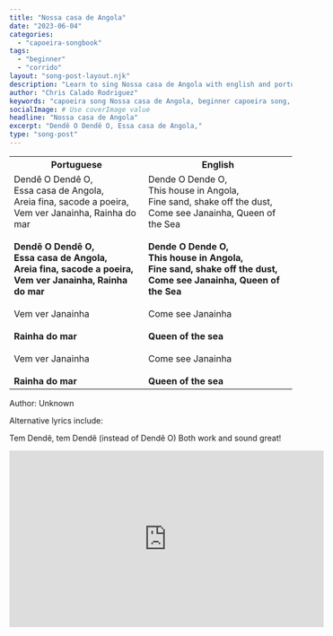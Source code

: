 ```yaml
---
title: "Nossa casa de Angola"
date: "2023-06-04"
categories:
  - "capoeira-songbook"
tags:
  - "beginner"
  - "corrido"
layout: "song-post-layout.njk"
description: "Learn to sing Nossa casa de Angola with english and portuguese translations along with a video to help you learn."
author: "Chris Calado Rodriguez"
keywords: "capoeira song Nossa casa de Angola, beginner capoeira song, traditional capoeira corrido, capoeira Angola song lyrics, meaning of Nossa casa de Angola, easy capoeira song for beginners, learn to sing capoeira, capoeira songbook Angola"
socialImage: # Use coverImage value
headline: "Nossa casa de Angola"
excerpt: "Dendê O Dendê O, Essa casa de Angola,"
type: "song-post"
---
```


<table class="capoeira-table">
    <tr class="header-row">
        <th>Portuguese</th>
        <th>English</th>
    </tr>
    <tr>
        <td>Dendê O Dendê O,<br>
Essa casa de Angola,<br>
Areia fina, sacode a poeira,<br>
Vem ver Janainha, Rainha do mar<br><br>
<strong>Dendê O Dendê O,<br>
Essa casa de Angola,<br>
Areia fina, sacode a poeira,<br>
Vem ver Janainha, Rainha do mar</strong><br><br>
Vem ver Janainha<br><br>
<strong>Rainha do mar</strong><br><br>
Vem ver Janainha<br><br>
<strong>Rainha do mar</strong></td>
        <td>Dende O Dende O,<br>
This house in Angola,<br>
Fine sand, shake off the dust,<br>
Come see Janainha, Queen of the Sea<br><br>
<strong>Dende O Dende O,<br>
This house in Angola,<br>
Fine sand, shake off the dust,<br>
Come see Janainha, Queen of the Sea</strong><br><br>
Come see Janainha<br><br>
<strong>Queen of the sea</strong><br><br>
Come see Janainha<br><br>
<strong>Queen of the sea</strong></td>
    </tr>
</table>

<figcaption>
Author: Unknown
</figcaption>

Alternative lyrics include:

Tem Dendê, tem Dendê (instead of Dendê O) Both work and sound great!

<iframe width="560" height="315" src="https://www.youtube.com/embed/bvs9L1Tjd0Q" title="YouTube video player" frameborder="0" allow="accelerometer; autoplay; clipboard-write; encrypted-media; gyroscope; picture-in-picture" allowfullscreen></iframe>
